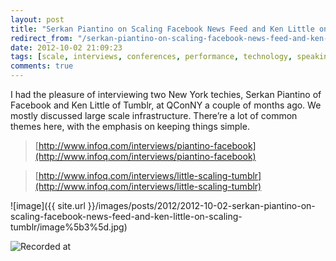 ```yaml
---
layout: post
title: "Serkan Piantino on Scaling Facebook News Feed and Ken Little on Scaling Tumblr"
redirect_from: "/serkan-piantino-on-scaling-facebook-news-feed-and-ken-little-on-scaling-tumblr"
date: 2012-10-02 21:09:23
tags: [scale, interviews, conferences, performance, technology, speaking]
comments: true
---
```

I had the pleasure of interviewing two New York techies, Serkan Piantino of Facebook and Ken Little of Tumblr, at QConNY a couple of months ago. We mostly discussed large scale infrastructure. There’re a lot of common themes here, with the emphasis on keeping things simple.

> [http://www.infoq.com/interviews/piantino-facebook](http://www.infoq.com/interviews/piantino-facebook)

> [http://www.infoq.com/interviews/little-scaling-tumblr](http://www.infoq.com/interviews/little-scaling-tumblr)

![image]({{ site.url }}/images/posts/2012/2012-10-02-serkan-piantino-on-scaling-facebook-news-feed-and-ken-little-on-scaling-tumblr/image%5b3%5d.jpg)

![Recorded at](http://www.infoq.com/resource/interviews/little-scaling-tumblr/en/promoImage/QCon%20NY%202012.jpg)
